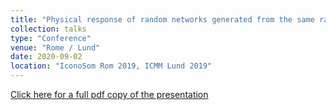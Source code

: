 ```yaml
---
title: "Physical response of random networks generated from the same random graph"
collection: talks
type: "Conference"
venue: "Rome / Lund"
date: 2020-09-02
location: "IconoSom Rom 2019, ICMM Lund 2019"
---
```


<a href="{{site.url}}{{site.baseurl}}/files/networks2019Lund.pdf" class="uline">Click here for a full pdf copy of the presentation </a>
